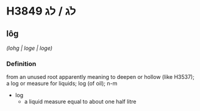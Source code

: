 # H3849 לֹג / לג

## lôg

_(lohg | loɡe | loɡe)_

### Definition

from an unused root apparently meaning to deepen or hollow (like H3537); a log or measure for liquids; log (of oil); n-m

- log
  - a liquid measure equal to about one half litre
